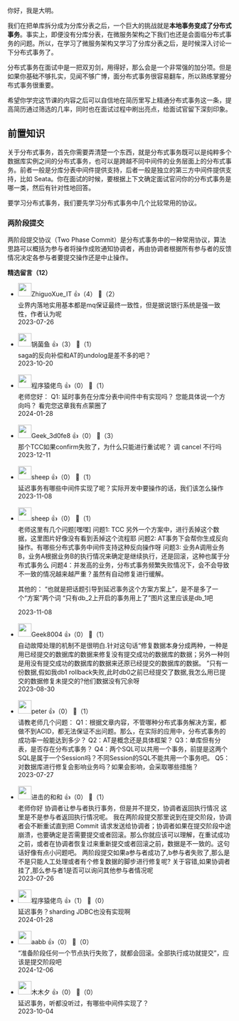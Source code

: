 你好，我是大明。

我们在把单库拆分成为分库分表之后，一个巨大的挑战就是**本地事务变成了分布式事务**。事实上，即便没有分库分表，在微服务架构之下我们也还是会面临分布式事务的问题。所以，在学习了微服务架构又学习了分库分表之后，是时候深入讨论一下分布式事务了。

分布式事务在面试中是一把双刃剑，用得好，那么会是一个非常强的加分项。但是如果你基础不够扎实，见闻不够广博，面分布式事务很容易翻车，所以熟练掌握分布式事务很重要。

希望你学完这节课的内容之后可以自信地在简历里写上精通分布式事务这一条，提高简历通过筛选的几率，同时也在面试过程中刷出亮点，给面试官留下深刻印象。

## 前置知识

关于分布式事务，首先你需要弄清楚一个东西，就是分布式事务既可以是纯粹多个数据库实例之间的分布式事务，也可以是跨越不同中间件的业务层面上的分布式事务。前者一般是分库分表中间件提供支持，后者一般是独立的第三方中间件提供支持，比如 Seata。你在面试的时候，要根据上下文确定面试官问你的分布式事务是哪一类，然后有针对性地回答。

要学习分布式事务，我们要先学习分布式事务中几个比较常用的协议。

### 两阶段提交

两阶段提交协议（Two Phase Commit）是分布式事务中的一种常用协议，算法思路可以概括为参与者将操作成败通知协调者，再由协调者根据所有参与者的反馈情况决定各参与者要提交操作还是中止操作。
<div><strong>精选留言（12）</strong></div><ul>
<li><img src="https://static001.geekbang.org/account/avatar/00/28/44/cf/791d0f5e.jpg" width="30px"><span>ZhiguoXue_IT</span> 👍（4） 💬（2）<div>业界内落地实用基本都是mq保证最终一致性，但是据说银行系统是强一致性，作者认为呢</div>2023-07-26</li><br/><li><img src="https://static001.geekbang.org/account/avatar/00/11/45/b9/3db96ade.jpg" width="30px"><span>锅菌鱼</span> 👍（3） 💬（1）<div>saga的反向补偿和AT的undolog是差不多的吧？</div>2023-10-20</li><br/><li><img src="https://thirdwx.qlogo.cn/mmopen/vi_32/prPcXJuVeEQc8FJejyLqOH7hbXicozicbVcic3L3ia493ialSRB8bE0vhjjykbzhEbT6kU9Tj4zXstlJeJCuShJiaicCQ/132" width="30px"><span>程序猿佬鸟</span> 👍（0） 💬（1）<div>老师您好：
Q1: 延时事务在分库分表中间件中有实现吗？ 您能具体说一个方向吗？ 看完您这章我有点蒙圈了</div>2024-01-28</li><br/><li><img src="" width="30px"><span>Geek_3d0fe8</span> 👍（0） 💬（3）<div>那个TCC如果confirm失败了，为什么只能进行重试呢？ 调 cancel 不行吗</div>2023-12-11</li><br/><li><img src="https://static001.geekbang.org/account/avatar/00/2a/44/e6/2c97171c.jpg" width="30px"><span>sheep</span> 👍（0） 💬（1）<div>延迟事务有哪些中间件实现了呢？实际开发中要操作的话，我们该怎么操作</div>2023-11-08</li><br/><li><img src="https://static001.geekbang.org/account/avatar/00/2a/44/e6/2c97171c.jpg" width="30px"><span>sheep</span> 👍（0） 💬（1）<div>老师这里有几个问题[嘿嘿]
问题1: TCC 另外一个方案中，进行丢掉这个数据，这里图片好像没有看到丢掉这个流程耶
问题2: AT事务下会帮你生成反向操作。有哪些分布式事务中间件支持这种反向操作呀
问题3: 业务A调用业务B，业务A根据业务B的执行情况来确定是继续执行，还是回滚，这种也属于分布式事务么
问题4：并发高的业务，分布式事务频繁失败情况下，会不会导致不一致的情况越来越严重？虽然有自动修复进行缓解。

其他的：
“也就是把话题引导到延迟事务这个方案方案上”，是不是多了一个“方案”两个词
“只有db_2上开启的事务用上了”图片这里应该是db_1吧</div>2023-11-08</li><br/><li><img src="" width="30px"><span>Geek8004</span> 👍（0） 💬（1）<div>自动故障处理的机制不是很明白.针对这句话“修复数据本身分成两种，一种是用已经提交的数据库的数据来修复没有提交成功的数据库的数据；另外一种则是用没有提交成功的数据库的数据来还原已经提交的数据库的数据。 ”只有一份数据,假如我db1 rollback失败,此时db0之前已经提交了数据,我怎么用已提交的数据修复未提交的?他们数据没有冗余呀</div>2023-08-30</li><br/><li><img src="https://static001.geekbang.org/account/avatar/00/10/25/87/f3a69d1b.jpg" width="30px"><span>peter</span> 👍（0） 💬（1）<div>请教老师几个问题：
Q1：根据文章内容，不管哪种分布式事务解决方案，都做不到ACID，都无法保证不出问题。那么，在实际的应用中，分布式事务的成功率一般能达到多少？
Q2：AT是概念还是具体框架？
Q3：单库但有分表，是否存在分布式事务？
Q4：两个SQL可以共用一个事务，前提是这两个SQL是属于一个Session吗？不同Session的SQL不能共用一个事务吧。
Q5：对数据库进行修复会影响业务吗？如果会影响，会采取哪些措施？</div>2023-07-27</li><br/><li><img src="https://static001.geekbang.org/account/avatar/00/2d/90/3b/791d0f5e.jpg" width="30px"><span>进击的和和</span> 👍（0） 💬（1）<div>老师你好 协调者让参与者执行事务，但是并不提交，协调者返回执行情况 这里是不是参与者返回执行情况呢。  我在两阶段提交那里说到在提交阶段，协调者会不断重试直到把 Commit 请求发送给协调者；协调者如果在提交阶段中途崩溃，也要确定是否需要提交或者回滚。那么你就应该可以理解，在重试成功之前，或者在协调者恢复过来重新提交或者回滚之前，数据是不一致的。这句话好像有点小问题吧。  两阶段提交如果a参与者成功了,b参与者失败了,那么是不是只能人工处理或者有个修复数据的脚步进行修复呢?  关于容错,如果协调者挂了,那么参与者1是否可以询问其他参与者情况呢</div>2023-07-26</li><br/><li><img src="https://thirdwx.qlogo.cn/mmopen/vi_32/prPcXJuVeEQc8FJejyLqOH7hbXicozicbVcic3L3ia493ialSRB8bE0vhjjykbzhEbT6kU9Tj4zXstlJeJCuShJiaicCQ/132" width="30px"><span>程序猿佬鸟</span> 👍（1） 💬（0）<div>延迟事务？sharding JDBC也没有实现啊</div>2024-01-28</li><br/><li><img src="" width="30px"><span>aabb</span> 👍（0） 💬（0）<div>“准备阶段任何一个节点执行失败了，就都会回滚。全部执行成功就提交”，应该是提交阶段吧</div>2024-12-06</li><br/><li><img src="https://static001.geekbang.org/account/avatar/00/17/4a/c7/0cff4a59.jpg" width="30px"><span>木木夕</span> 👍（0） 💬（0）<div>延迟事务，听都没听过，有哪些中间件实现了？</div>2023-10-04</li><br/>
</ul>